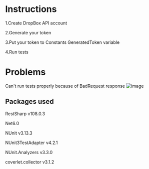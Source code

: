 # Instructions

1.Create DropBox API account

2.Generate your token

3.Put your token to Constants GeneratedToken variable

4.Run tests


# Problems

Can't run tests properly because of BadRequest response
![image](https://user-images.githubusercontent.com/69344066/209705935-619259ed-71be-490e-8562-a9fcab58c24b.png)

## Packages used

RestSharp v108.0.3

Net6.0

NUnit v3.13.3

NUnit3TestAdapter v4.2.1

NUnit.Analyzers v3.3.0

coverlet.collector v3.1.2
